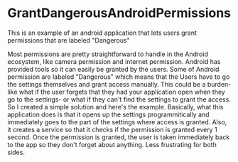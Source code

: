 # GrantDangerousAndroidPermissions
This is an example of an android application that lets users grant permissions that are labeled "Dangerous"


Most permissions are pretty straightforward to handle in the Android ecosystem, like camera permission and internet permission.
Android has provided tools so it can easily be granted by the users. Some of Android permission are labeled "Dangerous" 
which means that the Users have to go the settings themselves and grant access manually. This could be a burden- like 
what if the user forgets that they had your application open when they go to the settings- or what if they can't find
the settings to grant the access. 
So I created a simple solution and here's the example. Basically, what this application does is that it opens up 
the settings programmitically and immediately goes to the part of the settings where access is granted. Also, it creates 
a service so that it checks if the permission is granted every 1 second. Once the permission is granted, the user 
is taken immediately back to the app so they don't forget about anything. Less frustrating for both sides. 
